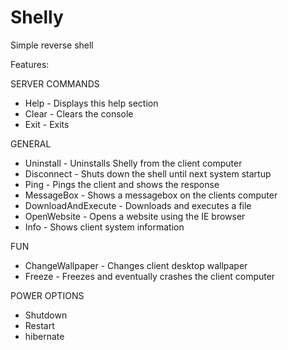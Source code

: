 # Shelly
Simple reverse shell

Features:

SERVER COMMANDS
- Help - Displays this help section
- Clear - Clears the console
- Exit - Exits

GENERAL
- Uninstall - Uninstalls Shelly from the client computer
- Disconnect - Shuts down the shell until next system startup
- Ping - Pings the client and shows the response
- MessageBox - Shows a messagebox on the clients computer
- DownloadAndExecute - Downloads and executes a file
- OpenWebsite - Opens a website using the IE browser
- Info - Shows client system information

FUN
- ChangeWallpaper - Changes client desktop wallpaper
- Freeze - Freezes and eventually crashes the client computer

POWER OPTIONS
- Shutdown
- Restart
- hibernate

